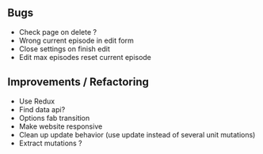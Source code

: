 ## Bugs
- Check page on delete ?
- Wrong current episode in edit form
- Close settings on finish edit
- Edit max episodes reset current episode

## Improvements / Refactoring
- Use Redux
- Find data api?
- Options fab transition
- Make website responsive
- Clean up update behavior (use update instead of several unit mutations)
- Extract mutations ?
